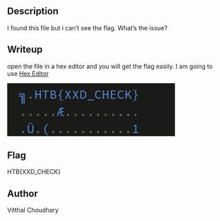 ## Description
I found this file but i can’t see the flag. What’s 
the issue?

## Writeup
open the file in a hex editor and you will get the flag easily. I am going to use [Hex Editor](https://hexed.it/)

![Image](image.png)

## Flag
HTB{XXD_CHECK}

## Author
Vitthal Choudhary
